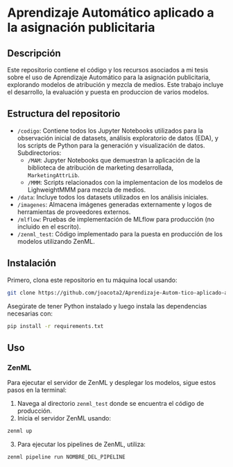 

# Aprendizaje Automático aplicado a la asignación publicitaria

## Descripción
Este repositorio contiene el código y los recursos asociados a mi tesis sobre el uso de Aprendizaje Automático para la asignación publicitaria, explorando modelos de atribución y mezcla de medios. Este trabajo incluye el desarrollo, la evaluación y puesta en produccion de varios modelos.

## Estructura del repositorio

- `/codigo`: Contiene todos los Jupyter Notebooks utilizados para la observación inicial de datasets, análisis exploratorio de datos (EDA), y los scripts de Python para la generación y visualización de datos. Subdirectorios:
  - `/MAM`: Jupyter Notebooks que demuestran la aplicación de la biblioteca de atribución de marketing desarrollada, `MarketingAttrLib`.
  - `/MMM`: Scripts relacionados con la implementacion de los modelos de LighweightMMM para mezcla de medios.
- `/data`: Incluye todos los datasets utilizados en los análisis iniciales.
- `/imagenes`: Almacena imágenes generadas externamente y logos de herramientas de proveedores externos.
- `/mlflow`: Pruebas de implementación de MLflow para producción (no incluido en el escrito).
- `/zenml_test`: Código implementado para la puesta en producción de los modelos utilizando ZenML.

## Instalación

Primero, clona este repositorio en tu máquina local usando:

```bash
git clone https://github.com/joacota2/Aprendizaje-Autom-tico-aplicado-a-la-asignaci-n-publicitaria.git
```

Asegúrate de tener Python instalado y luego instala las dependencias necesarias con:

```bash
pip install -r requirements.txt
```

## Uso



### ZenML
Para ejecutar el servidor de ZenML y desplegar los modelos, sigue estos pasos en la terminal:

1. Navega al directorio `zenml_test` donde se encuentra el código de producción.
2. Inicia el servidor ZenML usando:

```bash
zenml up
```

3. Para ejecutar los pipelines de ZenML, utiliza:

```bash
zenml pipeline run NOMBRE_DEL_PIPELINE
```




